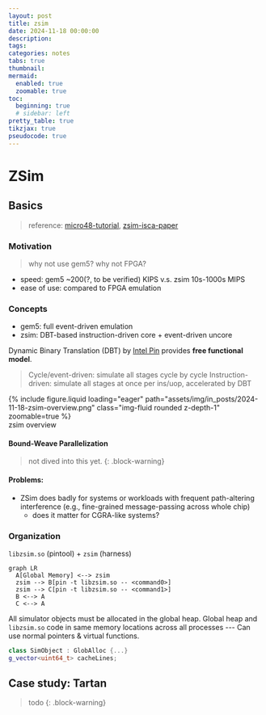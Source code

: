 ```yaml
---
layout: post
title: zsim
date: 2024-11-18 00:00:00
description:
tags:
categories: notes
tabs: true
thumbnail:
mermaid:
  enabled: true
  zoomable: true
toc:
  beginning: true
  # sidebar: left
pretty_table: true
tikzjax: true
pseudocode: true
---
```


# ZSim

## Basics

> reference: [micro48-tutorial](https://zsim.csail.mit.edu/tutorial/), [zsim-isca-paper](https://dl.acm.org/doi/10.1145/2508148.2485963)

### Motivation

> why not use gem5? why not FPGA?

* speed: gem5 ~200(?, to be verified) KIPS v.s. zsim 10s-1000s MIPS
* ease of use: compared to FPGA emulation

### Concepts

* gem5: full event-driven emulation
* zsim: DBT-based instruction-driven core + event-driven uncore

Dynamic Binary Translation (DBT) by [Intel Pin](https://software.intel.com/sites/landingpage/pintool/docs/98484/Pin/html/index.html) provides **free functional model**.

> Cycle/event-driven: simulate all stages cycle by cycle
> Instruction-driven: simulate all stages at once per ins/uop, accelerated by DBT



<div class="row mt-3">
    <div class="col-sm mt-3 mt-md-0">
        {% include figure.liquid loading="eager" path="assets/img/in_posts/2024-11-18-zsim-overview.png" class="img-fluid rounded z-depth-1" zoomable=true %}
    </div>
</div>
<div class="caption">
  zsim overview
</div>

#### Bound-Weave Parallelization

> not dived into this yet.
{: .block-warning}

#### Problems:

* ZSim does badly for systems or workloads with frequent path-altering interference (e.g., fine-grained message-passing across whole chip)
  * does it matter for CGRA-like systems?

### Organization

`libzsim.so` (pintool) + `zsim` (harness)

```mermaid
graph LR
  A[Global Memory] <--> zsim
  zsim --> B[pin -t libzsim.so -- <command0>]
  zsim --> C[pin -t libzsim.so -- <command1>]
  B <--> A
  C <--> A
```

All simulator objects must be allocated in the global heap. Global heap and `libzsim.so` code in same memory locations across all processes --- Can use normal pointers & virtual functions.

```c++
class SimObject : GlobAlloc {...}
g_vector<uint64_t> cacheLines;
```



## Case study: Tartan

> todo
{: .block-warning}
